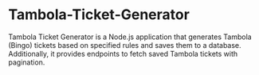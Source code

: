 # Tambola-Ticket-Generator
Tambola Ticket Generator is a Node.js application that generates Tambola (Bingo) tickets based on specified rules and saves them to a database. Additionally, it provides endpoints to fetch saved Tambola tickets with pagination.
